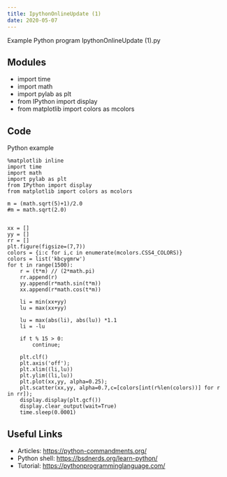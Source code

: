 ```yaml
---
title: IpythonOnlineUpdate (1)
date: 2020-05-07
---
```

Example Python program IpythonOnlineUpdate (1).py

## Modules

* import time
* import math
* import pylab as plt
* from IPython import display
* from matplotlib import colors as mcolors

## Code

Python example

    %matplotlib inline
    import time
    import math
    import pylab as plt
    from IPython import display
    from matplotlib import colors as mcolors
    
    m = (math.sqrt(5)+1)/2.0
    #m = math.sqrt(2.0)
    
    
    xx = []
    yy = []
    rr = []
    plt.figure(figsize=(7,7))
    colors = {i:c for i,c in enumerate(mcolors.CSS4_COLORS)}
    colors = list('kbcygmrw')
    for t in range(1500):
        r = (t*m) // (2*math.pi)
        rr.append(r)
        yy.append(r*math.sin(t*m))
        xx.append(r*math.cos(t*m))
        
        li = min(xx+yy)
        lu = max(xx+yy)
        
        lu = max(abs(li), abs(lu)) *1.1    
        li = -lu
        
        if t % 15 > 0:
            continue;
        
        plt.clf()
        plt.axis('off');
        plt.xlim((li,lu))
        plt.ylim((li,lu))
        plt.plot(xx,yy, alpha=0.25);
        plt.scatter(xx,yy, alpha=0.7,c=[colors[int(r%len(colors))] for r in rr]);
        display.display(plt.gcf())
        display.clear_output(wait=True)
        time.sleep(0.0001)

## Useful Links

- Articles: https://python-commandments.org/
- Python shell: https://bsdnerds.org/learn-python/
- Tutorial: https://pythonprogramminglanguage.com/
